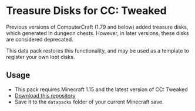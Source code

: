 # Treasure Disks for CC: Tweaked

Previous versions of ComputerCraft (1.79 and below) added treasure disks, which
generated in dungeon chests. However, in later versions, these disks are
considered deprecated.

This data pack restores this functionality, and may be used as a template to
register your own loot disks.

## Usage
 - This pack requires Minecraft 1.15 and the latest version of CC: Tweaked
 - [Download this repository](https://github.com/SquidDev-CC/treasure-disks/archive/master.zip)
 - Save it to the `datapacks` folder of your current Minecraft save.
